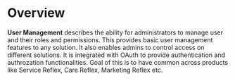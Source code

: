 # Overview

**User Management** describes the ability for administrators to manage user and their roles and permissions. This provides basic user management features to any solution. It also enables admins to control access on different solutions. It is integrated with OAuth to provide authentication and authrozation functionalities. Goal of this is to have common across products like Service Reflex, Care Reflex, Marketing Reflex etc.


